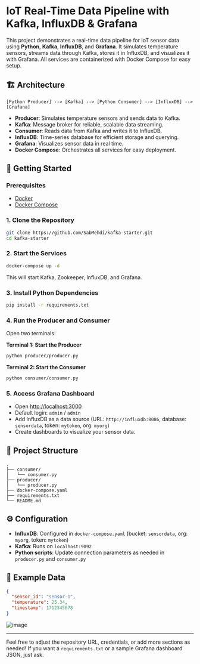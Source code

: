 # IoT Real-Time Data Pipeline with Kafka, InfluxDB & Grafana

This project demonstrates a real-time data pipeline for IoT sensor data using **Python**, **Kafka**, **InfluxDB**, and **Grafana**. It simulates temperature sensors, streams data through Kafka, stores it in InfluxDB, and visualizes it with Grafana. All services are containerized with Docker Compose for easy setup.

## 🏗️ Architecture

```
[Python Producer] --> [Kafka] --> [Python Consumer] --> [InfluxDB] --> [Grafana]
```

- **Producer**: Simulates temperature sensors and sends data to Kafka.
- **Kafka**: Message broker for reliable, scalable data streaming.
- **Consumer**: Reads data from Kafka and writes it to InfluxDB.
- **InfluxDB**: Time-series database for efficient storage and querying.
- **Grafana**: Visualizes sensor data in real time.
- **Docker Compose**: Orchestrates all services for easy deployment.

## 🚀 Getting Started

### Prerequisites

- [Docker](https://www.docker.com/get-started)
- [Docker Compose](https://docs.docker.com/compose/)

### 1. Clone the Repository

```bash
git clone https://github.com/SabMehdi/kafka-starter.git
cd kafka-starter
```

### 2. Start the Services

```bash
docker-compose up -d
```

This will start Kafka, Zookeeper, InfluxDB, and Grafana.

### 3. Install Python Dependencies

```bash
pip install -r requirements.txt
```

### 4. Run the Producer and Consumer

Open two terminals:

**Terminal 1: Start the Producer**
```bash
python producer/producer.py
```

**Terminal 2: Start the Consumer**
```bash
python consumer/consumer.py
```

### 5. Access Grafana Dashboard

- Open [http://localhost:3000](http://localhost:3000)
- Default login: `admin` / `admin`
- Add InfluxDB as a data source (URL: `http://influxdb:8086`, database: `sensordata`, token: `mytoken`, org: `myorg`)
- Create dashboards to visualize your sensor data.

## 📂 Project Structure

```
.
├── consumer/
│   └── consumer.py
├── producer/
│   └── producer.py
├── docker-compose.yaml
├── requirements.txt
└── README.md
```

## ⚙️ Configuration

- **InfluxDB**: Configured in `docker-compose.yaml` (bucket: `sensordata`, org: `myorg`, token: `mytoken`)
- **Kafka**: Runs on `localhost:9092`
- **Python scripts**: Update connection parameters as needed in `producer.py` and `consumer.py`

## 📝 Example Data

```json
{
  "sensor_id": "sensor-1",
  "temperature": 25.34,
  "timestamp": 1712345678
}
```

![image](https://github.com/user-attachments/assets/befa83ac-bef7-43eb-8d4d-df0ae05f86c4)


---

Feel free to adjust the repository URL, credentials, or add more sections as needed! If you want a `requirements.txt` or a sample Grafana dashboard JSON, just ask.
